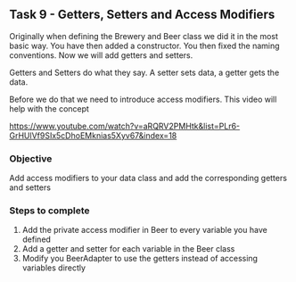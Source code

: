 ## Task 9 - Getters, Setters and Access Modifiers

Originally when defining the Brewery and Beer class we did it in the most basic way. You have then added a constructor.
You then fixed the naming conventions. Now we will add getters and setters.

Getters and Setters do what they say. A setter sets data, a getter gets the data. 

Before we do that we need to introduce access modifiers. This video will help with the concept

https://www.youtube.com/watch?v=aRQRV2PMHtk&list=PLr6-GrHUlVf9SIx5cDhoEMknias5Xyv67&index=18

### Objective

Add access modifiers to your data class and add the corresponding getters and setters

### Steps to complete
1. Add the private access modifier in Beer to every variable you have defined 
2. Add a getter and setter for each variable in the Beer class
3. Modify you BeerAdapter to use the getters instead of accessing variables directly